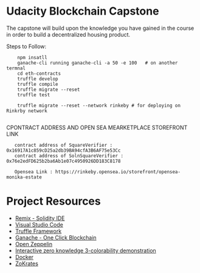# Udacity Blockchain Capstone

The capstone will build upon the knowledge you have gained in the course in order to build a decentralized housing product. 

Steps to Follow:
 ```
     npm insatll
     ganache-cli running ganache-cli -a 50 -e 100   # on another termnal
     cd eth-contracts
     truffle develop
     truffle compile
     truffle migrate --reset
     truffle test
     
     truffle migrate --reset --network rinkeby # for deploying on Rinkrby network
     
   ```
 CPONTRACT ADDRESS AND OPEN SEA MEARKETPLACE STOREFRONT LINK  
   
 ```
    contract address of SquareVerifier : 0x16917A1c859cD25a2db39BA94cfA3B6AF75e53Cc
    contract address of SolnSquareVerifier : 0x76e2edFD625b2ba6Ab1e07c4950926DD183C8178
    
    Opensea Link : https://rinkeby.opensea.io/storefront/opensea-monika-estate

```  
     
    

# Project Resources

* [Remix - Solidity IDE](https://remix.ethereum.org/)
* [Visual Studio Code](https://code.visualstudio.com/)
* [Truffle Framework](https://truffleframework.com/)
* [Ganache - One Click Blockchain](https://truffleframework.com/ganache)
* [Open Zeppelin ](https://openzeppelin.org/)
* [Interactive zero knowledge 3-colorability demonstration](http://web.mit.edu/~ezyang/Public/graph/svg.html)
* [Docker](https://docs.docker.com/install/)
* [ZoKrates](https://github.com/Zokrates/ZoKrates)



